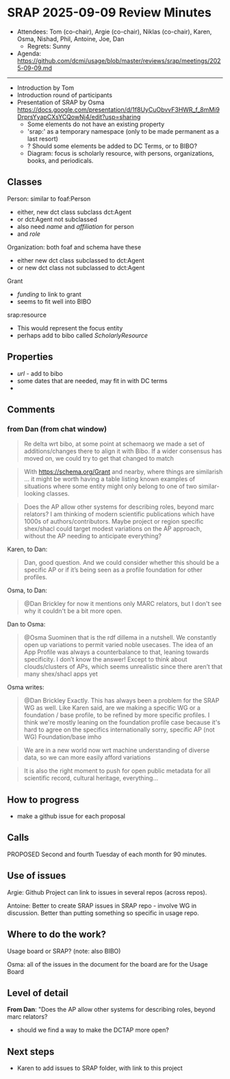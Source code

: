 # SRAP 2025-09-09 Review Minutes

* Attendees: Tom (co-chair), Argie (co-chair), Niklas (co-chair), Karen, Osma, Nishad, Phil, Antoine, Joe, Dan
   * Regrets: Sunny
* Agenda: https://github.com/dcmi/usage/blob/master/reviews/srap/meetings/2025-09-09.md

----

* Introduction by Tom
* Introduction round of participants
* Presentation of SRAP by Osma https://docs.google.com/presentation/d/1f8UyCuObvvF3HWR_f_8mMi9DrprsYyapCXsYCQowNj4/edit?usp=sharing
    * Some elements do not have an existing property
    * 'srap:' as a temporary namespace (only to be made permanent as a last resort)
    * ? Should some elements be added to DC Terms, or to BIBO?
    * Diagram: focus is scholarly resource, with persons, organizations, books, and periodicals.

## Classes

Person: similar to foaf:Person 
* either, new dct class subclass dct:Agent
* or dct:Agent not subclassed
* also need *name* and *affiliation* for person
* and *role*

Organization: both foaf and schema have these
* either new dct class subclassed to dct:Agent
* or new dct class not subclassed to dct:Agent

Grant
* *funding* to link to grant
* seems to fit well into BIBO

srap:resource
* This would represent the focus entity
* perhaps add to bibo called *ScholarlyResource*

## Properties

* *url* - add to bibo
* some dates that are needed, may fit in with DC terms
* 


## Comments

### from Dan (from chat window)

> Re delta wrt bibo, at some point at schemaorg we made a set of additions/changes there to align it with Bibo. If a wider consensus has moved on, we could try to get that changed to match

> With https://schema.org/Grant and nearby, where things are similarish … it might be worth having a table listing known examples of situations where some entity might only belong to one of two similar-looking classes.

> Does the AP allow other systems for describing roles, beyond marc relators? I am thinking of modern scientific publications which have 1000s of authors/contributors. Maybe project or region specific shex/shacl could target modest variations on the AP approach, without the AP needing to anticipate everything?

Karen, to Dan:
> Dan, good question. And we could consider whether this should be a specific AP or if it’s being seen as a profile foundation for other profiles.

Osma, to Dan:
> @Dan Brickley for now it mentions only MARC relators, but I don't see why it couldn't be a bit more open.

Dan to Osma:
> @Osma Suominen that is the rdf dillema in a nutshell. We constantly open up variations to permit varied noble usecases. The idea of an App Profile was always a counterbalance to that, leaning towards specificity. I don’t know the answer! Except to think about clouds/clusters of APs, which seems unrealistic since there aren’t that many shex/shacl apps yet
 
Osma writes:
> @Dan Brickley Exactly. This has always been a problem for the SRAP WG as well. Like Karen said, are we making a specific WG or a foundation / base profile, to be refined by more specific profiles. I think we're mostly leaning on the foundation profile case because it's hard to agree on the specifics internationally
sorry, specific AP (not WG) Foundation/base imho

> We are in a new world now wrt machine understanding of diverse data, so we can more easily afford variations

> It is also the right moment to push for open public metadata for all scientific record, cultural heritage, everything…
 
## How to progress
* make a github issue for each proposal


## Calls

PROPOSED Second and fourth Tuesday of each month for 90 minutes.

## Use of issues

Argie: Github Project can link to issues in several repos (across repos). 

Antoine: Better to create SRAP issues in SRAP repo - involve WG in discussion. Better than putting something so specific in usage repo.

## Where to do the work?

Usage board or SRAP? (note: also BIBO)

Osma: all of the issues in the document for the board are for the Usage Board

## Level of detail

**From Dan**: "Does the AP allow other systems for describing roles, beyond marc relators? 

* should we find a way to make the DCTAP more open?

## Next steps

* Karen to add issues to SRAP folder, with link to this project
